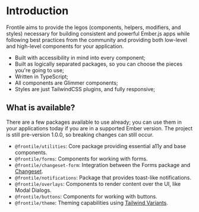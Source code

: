 # Introduction

Frontile aims to provide the legos (components, helpers, modifiers, and styles)
necessary for building consistent and powerful Ember.js apps while following best
practices from the community and providing both low-level and high-level components for your application.

- Built with accessibility in mind into every component;
- Built as logically separated packages, so you can choose the pieces you're going to use;
- Written in TypeScript;
- All components are Glimmer components;
- Styles are just TailwindCSS plugins, and fully responsive;

## What is available?

There are a few packages available to use already; you can use them in your
applications today if you are in a supported Ember version. The project is
still pre-version 1.0.0, so breaking changes can still occur.


- `@frontile/utilities`: Core package providing essential a11y and base components.
- `@frontile/forms`: Components for working with forms.
- `@frontile/changeset-form`: Integration between the Forms package and [Changeset](https://github.com/poteto/ember-changeset).
- `@frontile/notifications`: Package that provides toast-like notifications.
- `@frontile/overlays`: Components to render content over the UI, like Modal Dialogs.
- `@frontile/buttons`: Components for working with buttons.
- `@frontile/theme`: Theming capabilities using [Tailwind Variants](https://www.tailwind-variants.org/).
